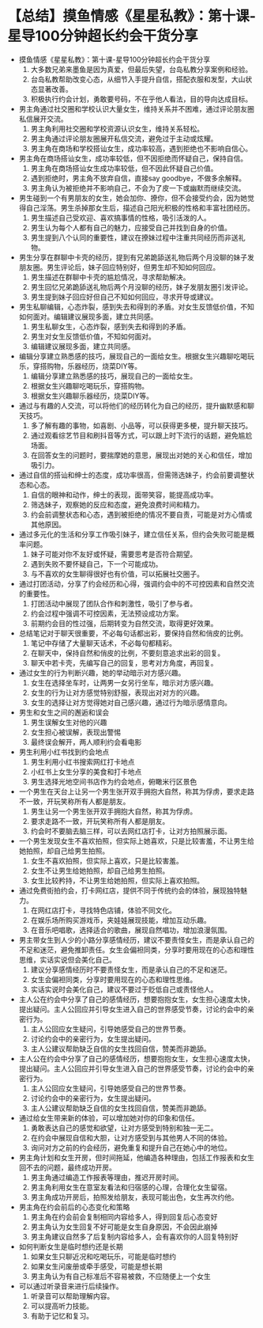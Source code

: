 # 【总结】摸鱼情感《星星私教》：第十课-星导100分钟超长约会干货分享

-   摸鱼情感《星星私教》：第十课-星导100分钟超长约会干货分享
    1.  大多数兄弟来墨鱼是因为真爱，但最后失望，台岛私教分享案例和经验。
    2.  台岛私教帮助改变心态，从细节入手提升自信，搭配衣服和发型，大山状态显著改善。
    3.  积极执行约会计划，勇敢要号码，不在乎他人看法，目的导向达成目标。
-   男主角通过社交圈和学校认识大量女生，维持关系并不困难，通过评论朋友圈私信展开交流。
    1.  男主角利用社交圈和学校资源认识女生，维持关系轻松。
    2.  男主角通过评论朋友圈展开私信交流，避免过于主动或炫耀。
    3.  男主角在商场和学校搭讪女生，成功率较高，遇到拒绝也不影响自信心。
-   男主角在商场搭讪女生，成功率较低，但不因拒绝而怀疑自己，保持自信。
    1.  男主角在商场搭讪女生成功率较低，但不因此怀疑自己价值。
    2.  遇到拒绝时，男主角不放弃自信，直接say goodbye，不做多余解释。
    3.  男主角认为被拒绝并不影响自己，不会为了皮一下或幽默而继续交流。
-   男生碰到一个有男朋友的女生，她会加你、撩你，但不会接受约会，因为她觉得自己淫荡。男生杀掉那女生后，描述自己阳光积极的性格和丰富社团经历。
    1.  男生描述自己受欢迎、喜欢搞事情的性格，吸引活泼的人。
    2.  男生认为每个人都有自己的魅力，应接受自己并找到自身的价值。
    3.  男生提到八个认同的重要性，建议在撩妹过程中注重共同经历而非送礼物。
-   男生分享在群聊中卡壳的经历，提到有兄弟跪舔送礼物后两个月没聊的妹子发朋友圈。男生评论后，妹子回应特别好，但男生却不知如何回应。
    1.  男生描述在群聊中卡壳的尴尬情况，寻求帮助解决。
    2.  男生回忆兄弟跪舔送礼物后两个月没聊的经历，妹子发朋友圈引发评论。
    3.  男生提到妹子回应好但自己不知如何回应，寻求开导或建议。
-   男生私聊编辑，心态炸裂，感到失去和得到的矛盾。对女生反馈低价值，不知如何面对。编辑建议展现多面，建立共同感。
    1.  男生私聊女生，心态炸裂，感到失去和得到的矛盾。
    2.  男生对女生反馈低价值，不知如何面对。
    3.  编辑建议展现多面，建立共同感。
-   编辑分享建立熟悉感的技巧，展现自己的一面给女生。根据女生兴趣聊吃喝玩乐，穿搭购物，乐器经历，烧菜DIY等。
    1.  编辑分享建立熟悉感的技巧，展现自己的一面给女生。
    2.  根据女生兴趣聊吃喝玩乐，穿搭购物。
    3.  根据女生兴趣聊乐器经历，烧菜DIY等。
-   通过与有趣的人交流，可以将他们的经历转化为自己的经历，提升幽默感和聊天技巧。
    1.  多了解有趣的事物，如喜剧、小品等，可以获得更多梗，提升聊天技巧。
    2.  通过观看综艺节目和刷抖音等方式，可以跟上时下流行的话题，避免尴尬场面。
    3.  在回答女生的问题时，要揣摩她的意思，展现出对她的关心和信任，增加吸引力。
-   通过自信的搭讪和绅士的态度，成功率很高，但需筛选妹子，约会前要调整状态和心态。
    1.  自信的眼神和动作，绅士的表现，面带笑容，能提高成功率。
    2.  筛选妹子，观察她的反应和态度，避免浪费时间和精力。
    3.  约会前调整状态和心态，遇到被拒绝的情况不要自责，可能是对方心情或其他原因。
-   通过多元化的生活和分享工作吸引妹子，建立信任关系，但约会失败可能是概率问题。
    1.  妹子可能对你不友好或怀疑，需要思考是否符合期望。
    2.  遇到失败不要怀疑自己，下一个可能成功。
    3.  与不喜欢的女生聊得很好也有价值，可以拓展社交圈子。
-   通过打团活动，分享了约会经历和心得，强调约会中的不可控因素和自然交流的重要性。
    1.  打团活动中展现了团队合作和刺激性，吸引了参与者。
    2.  约会过程中强调不可控因素，无法预设成功方案。
    3.  前期约会目的性过强，后期转变为自然交流，取得更好效果。
-   总结笔记对于聊天很重要，不必每句话都出彩，要保持自然和俏皮的比例。
    1.  笔记中存储了大量聊天话术，不必每句都精彩。
    2.  在聊天中，保持自然和俏皮的比例，不要刻意追求出彩的回复。
    3.  聊天中若卡壳，先编写自己的回复，思考对方角度，再回复。
-   通过女生的行为判断兴趣，她的举动暗示对方感兴趣。
    1.  女生在选择坐车时，让两男一女另行坐车，暗示对方感兴趣。
    2.  女生的行为让对方感觉特别舒服，表现出对对方的兴趣。
    3.  女生的选择让对方觉得她对自己感兴趣，通过行为暗示感情意向。
-   男生和女生之间的邂逅和误会
    1.  男生误解女生对他的兴趣
    2.  女生担心被误解，表现出警惕
    3.  最终误会解开，两人顺利约会看电影
-   男生利用小红书找到约会地点
    1.  男生利用小红书搜索网红打卡地点
    2.  小红书上女生分享的美食和打卡地点
    3.  男生选择光地空间书店作为约会地点，俯瞰米行区景色
-   一个男生在天台上让另一个男生张开双手拥抱大自然，称其为俘虏，要求走路不一致，开玩笑称所有人都是朋友。
    1.  男生让另一个男生张开双手拥抱大自然，称其为俘虏。
    2.  要求走路不一致，开玩笑称所有人都是朋友。
    3.  约会时不要脑去脑三样，可以去网红店打卡，让对方拍照展示面。
-   一个男生发现女生不喜欢拍照，但实际上她喜欢，只是比较害羞，不让男生给她拍照，却自己给男生拍照。
    1.  女生不喜欢拍照，但实际上喜欢，只是比较害羞。
    2.  女生不让男生给她拍照，却自己给男生拍照。
    3.  女生比较矜持，不让男生给她拍照，但实际上喜欢拍照。
-   通过免费街拍约会，打卡网红店，提供不同于传统约会的体验，展现独特魅力。
    1.  在网红店打卡，寻找特色店铺，体验不同文化。
    2.  在娱乐场所购买游戏币，夹娃娃展现技能，增加互动乐趣。
    3.  在音乐吧唱歌，选择适合的歌曲，展现自然唱功，增加浪漫氛围。
-   男主带女生到人少的小路分享感情经历，建议不要责怪女生，而是承认自己的不足和迷茫，避免推卸责任。女生会偏袒同类，分享时要用现在的心态和理性思维，实话实说但会美化自己。
    1.  建议分享感情经历时不要责怪女生，而是承认自己的不足和迷茫。
    2.  女生会偏袒同类，分享时要用现在的心态和理性思维。
    3.  实话实说时会美化自己，建议不要过于贬低自己或责怪他人。
-   主人公在约会中分享了自己的感情经历，想要抱抱女生，女生担心速度太快，提出疑问。主人公回应并引导女生进入自己的世界感受节奏，讨论约会中的亲密行为。
    1.  主人公回应女生疑问，引导她感受自己的世界节奏。
    2.  讨论约会中的亲密行为，女生提出疑问。
    3.  主人公建议帮助缺乏自信的女生找回自信，赞美而非跪舔。
-   主人公在约会中分享了自己的感情经历，想要抱抱女生，女生担心速度太快，提出疑问。主人公回应并引导女生进入自己的世界感受节奏，讨论约会中的亲密行为。
    1.  主人公回应女生疑问，引导她感受自己的世界节奏。
    2.  讨论约会中的亲密行为，女生提出疑问。
    3.  主人公建议帮助缺乏自信的女生找回自信，赞美而非跪舔。
-   通过给女生带来新的体验，可以增加她对你的印象和信任。
    1.  勇敢表达自己的感觉和欲望，让对方感受到特别和独一无二。
    2.  在约会中展现自信和大胆，让对方感受到与其他男人不同的体验。
    3.  询问对方之前的约会经历，避免重复和提升自己在她心中的地位。
-   男主角计划和女生开房，但时间拖延，他编造各种理由，包括工作报表和女生回不去的问题，最终成功开房。
    1.  男主角通过编造工作报表等理由，推迟开房时间。
    2.  男主角利用女生在意室友看法和归宿感的心理，合理化女生留宿。
    3.  男主角成功开房后，拍照发给朋友，表现可能出色，女生再次约他。
-   男主角在约会前后的心态变化和策略
    1.  男主角在约会前会复制相同内容给多人，得到回复后心态变好
    2.  男主角认为女生回复不好可能是女生自身原因，不会因此崩掉
    3.  男主角建议自然多了后复制内容给多人，会有喜欢你的人回复特别好
-   如何判断女生是临时想约还是长期
    1.  如果女生只聊近况和吃喝玩乐，可能是临时想约
    2.  如果女生问废册或牵手感受，可能是想长期
    3.  男主角认为有自己标准后不容易被救，不应随便上一个女生
-   可以通过听录音来进行后续操作。
    1.  听录音可以帮助理解内容。
    2.  可以提高听力技能。
    3.  有助于记忆和复习。